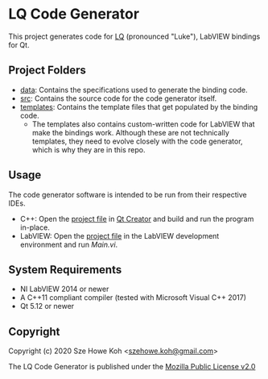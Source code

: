 LQ Code Generator
=================
This project generates code for [LQ](https://github.com/JKSH/LQ-Bindings/)
(pronounced "Luke"), LabVIEW bindings for Qt.


Project Folders
---------------
* [data](data): Contains the specifications used to generate the binding code.
* [src](src): Contains the source code for the code generator itself.
* [templates](templates): Contains the template files that get populated by the
  binding code.
    - The templates also contains custom-written code for LabVIEW
      that make the bindings work. Although these are not technically templates,
      they need to evolve closely with the code generator, which is why they are
      in this repo.


Usage
-----
The code generator software is intended to be run from their respective IDEs.

* C++: Open the [project file](src/Cpp/LQ-CodeGen-Cpp.pro) in [Qt Creator](https://doc.qt.io/qtcreator/)
  and build and run the program in-place.
* LabVIEW: Open the [project file](src/LabVIEW/LQ-CodeGen-LabVIEW.lvproj) in
  the LabVIEW development environment and run _Main.vi_.


System Requirements
-------------------
* NI LabVIEW 2014 or newer
* A C++11 compliant compiler (tested with Microsoft Visual C++ 2017)
* Qt 5.12 or newer


Copyright
---------
Copyright (c) 2020 Sze Howe Koh <<szehowe.koh@gmail.com>>

The LQ Code Generator is published under the [Mozilla Public License v2.0](LICENSE.MPLv2)
